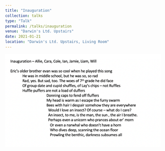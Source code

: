 ```yaml
---
title: "Inauguration"
collection: talks
type: "Talk"
permalink: /talks/inauguration
venue: "Darwin's Ltd. Upstairs"
date: 2021-01-21
location: "Darwin's Ltd. Upstairs, Living Room"
---
```


<img src="/images/Screen Shot 2021-01-22 at 4.25.11 PM.png">
